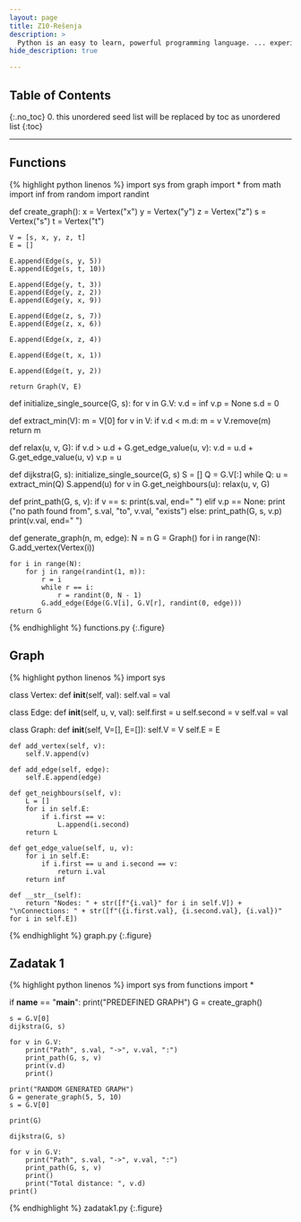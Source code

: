```yaml
---
layout: page
title: Z10-Rešenja
description: >
  Python is an easy to learn, powerful programming language. ... experience, but all examples are self-contained, so the tutorial can be read off-line as well.
hide_description: true

---
```


## Table of Contents
{:.no_toc}
0. this unordered seed list will be replaced by toc as unordered list
{:toc}

---

## Functions

{% highlight python linenos %}
import sys
from graph import *
from math import inf
from random import randint

def create_graph():
    x = Vertex("x")
    y = Vertex("y")
    z = Vertex("z")
    s = Vertex("s")
    t = Vertex("t")

    V = [s, x, y, z, t]
    E = []

    E.append(Edge(s, y, 5))
    E.append(Edge(s, t, 10))

    E.append(Edge(y, t, 3))
    E.append(Edge(y, z, 2))
    E.append(Edge(y, x, 9))

    E.append(Edge(z, s, 7))
    E.append(Edge(z, x, 6))

    E.append(Edge(x, z, 4))

    E.append(Edge(t, x, 1))

    E.append(Edge(t, y, 2))

    return Graph(V, E)

def initialize_single_source(G, s):
    for v in G.V:
        v.d = inf
        v.p = None
    s.d = 0

def extract_min(V):
    m = V[0]
    for v in V:
        if v.d < m.d:
            m = v
    V.remove(m)
    return m

def relax(u, v, G):
    if v.d > u.d + G.get_edge_value(u, v):
        v.d = u.d + G.get_edge_value(u, v)
        v.p = u

def dijkstra(G, s):
    initialize_single_source(G, s)
    S = []
    Q = G.V[:]
    while Q:
        u = extract_min(Q)
        S.append(u)
        for v in G.get_neighbours(u):
            relax(u, v, G)

def print_path(G, s, v):
    if v == s:
        print(s.val, end=" ")
    elif v.p == None:
        print ("no path found from", s.val, "to", v.val, "exists")
    else:
        print_path(G, s, v.p)
        print(v.val, end=" ")

def generate_graph(n, m, edge):
    N = n
    G = Graph()
    for i in range(N):
        G.add_vertex(Vertex(i))

    for i in range(N):
        for j in range(randint(1, m)):
            r = i
            while r == i:
                r = randint(0, N - 1)
            G.add_edge(Edge(G.V[i], G.V[r], randint(0, edge)))
    return G
{% endhighlight %}
functions.py
{:.figure}

## Graph

{% highlight python linenos %}
import sys

class Vertex:
    def __init__(self, val):
        self.val = val

class Edge:
    def __init__(self, u, v, val):
        self.first = u
        self.second = v
        self.val = val

class Graph:
    def __init__(self, V=[], E=[]):
        self.V = V
        self.E = E

    def add_vertex(self, v):
        self.V.append(v)

    def add_edge(self, edge):
        self.E.append(edge)

    def get_neighbours(self, v):
        L = []
        for i in self.E:
            if i.first == v:
                L.append(i.second)
        return L

    def get_edge_value(self, u, v):
        for i in self.E:
            if i.first == u and i.second == v:
                return i.val
        return inf

    def __str__(self):
        return "Nodes: " + str([f"{i.val}" for i in self.V]) + "\nConnections: " + str([f"({i.first.val}, {i.second.val}, {i.val})" for i in self.E])
{% endhighlight %}
graph.py
{:.figure}

## Zadatak 1

{% highlight python linenos %}
import sys
from functions import *

if __name__ == "__main__":
    print("PREDEFINED GRAPH")
    G = create_graph()

    s = G.V[0]
    dijkstra(G, s)

    for v in G.V:
        print("Path", s.val, "->", v.val, ":")
        print_path(G, s, v)
        print(v.d)
        print()

    print("RANDOM GENERATED GRAPH")
    G = generate_graph(5, 5, 10)
    s = G.V[0]

    print(G)

    dijkstra(G, s)

    for v in G.V:
        print("Path", s.val, "->", v.val, ":")
        print_path(G, s, v)
        print()
        print("Total distance: ", v.d)
    print()
{% endhighlight %}
zadatak1.py
{:.figure}